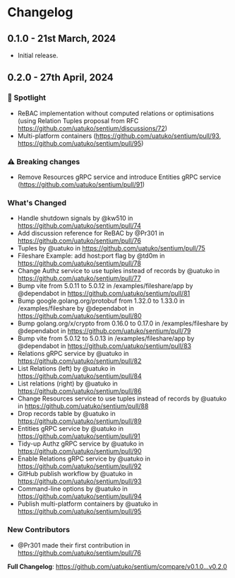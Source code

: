 # Changelog

## 0.1.0 - 21st March, 2024

* Initial release.


## 0.2.0 - 27th April, 2024

### 🔦 Spotlight
* ReBAC implementation without computed relations or optimisations (using Relation Tuples proposal from RFC https://github.com/uatuko/sentium/discussions/72)
* Multi-platform containers (https://github.com/uatuko/sentium/pull/93, https://github.com/uatuko/sentium/pull/95)

### ⚠️ Breaking changes
* Remove Resources gRPC service and introduce Entities gRPC service (https://github.com/uatuko/sentium/pull/91)

### What's Changed
* Handle shutdown signals by @kw510 in https://github.com/uatuko/sentium/pull/74
* Add discussion reference for ReBAC by @Pr301 in https://github.com/uatuko/sentium/pull/76
* Tuples by @uatuko in https://github.com/uatuko/sentium/pull/75
* Fileshare Example: add host:port flag by @td0m in https://github.com/uatuko/sentium/pull/78
* Change Authz service to use tuples instead of records by @uatuko in https://github.com/uatuko/sentium/pull/77
* Bump vite from 5.0.11 to 5.0.12 in /examples/fileshare/app by @dependabot in https://github.com/uatuko/sentium/pull/81
* Bump google.golang.org/protobuf from 1.32.0 to 1.33.0 in /examples/fileshare by @dependabot in https://github.com/uatuko/sentium/pull/80
* Bump golang.org/x/crypto from 0.16.0 to 0.17.0 in /examples/fileshare by @dependabot in https://github.com/uatuko/sentium/pull/79
* Bump vite from 5.0.12 to 5.0.13 in /examples/fileshare/app by @dependabot in https://github.com/uatuko/sentium/pull/83
* Relations gRPC service by @uatuko in https://github.com/uatuko/sentium/pull/82
* List Relations (left) by @uatuko in https://github.com/uatuko/sentium/pull/84
* List relations (right) by @uatuko in https://github.com/uatuko/sentium/pull/86
* Change Resources service to use tuples instead of records by @uatuko in https://github.com/uatuko/sentium/pull/88
* Drop records table by @uatuko in https://github.com/uatuko/sentium/pull/89
* Entities gRPC service by @uatuko in https://github.com/uatuko/sentium/pull/91
* Tidy-up Authz gRPC service by @uatuko in https://github.com/uatuko/sentium/pull/90
* Enable Relations gRPC service by @uatuko in https://github.com/uatuko/sentium/pull/92
* GitHub publish workflow by @uatuko in https://github.com/uatuko/sentium/pull/93
* Command-line options by @uatuko in https://github.com/uatuko/sentium/pull/94
* Publish multi-platform containers by @uatuko in https://github.com/uatuko/sentium/pull/95

### New Contributors
* @Pr301 made their first contribution in https://github.com/uatuko/sentium/pull/76

**Full Changelog**: https://github.com/uatuko/sentium/compare/v0.1.0...v0.2.0
